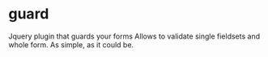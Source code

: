 # guard
Jquery plugin that guards your forms Allows to validate single fieldsets and whole form. As simple, as it could be.
